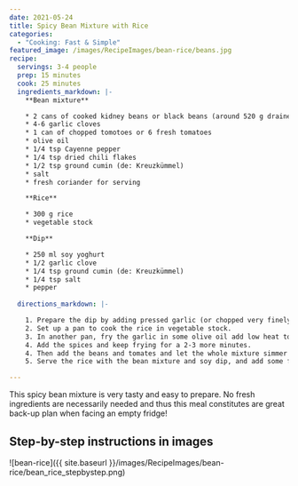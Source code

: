 ```yaml
---
date: 2021-05-24
title: Spicy Bean Mixture with Rice
categories:
  - "Cooking: Fast & Simple"
featured_image: /images/RecipeImages/bean-rice/beans.jpg
recipe:
  servings: 3-4 people
  prep: 15 minutes
  cook: 25 minutes
  ingredients_markdown: |-
    **Bean mixture**

    * 2 cans of cooked kidney beans or black beans (around 520 g drained weight)
    * 4-6 garlic cloves
    * 1 can of chopped tomotoes or 6 fresh tomatoes
    * olive oil
    * 1/4 tsp Cayenne pepper
    * 1/4 tsp dried chili flakes
    * 1/2 tsp ground cumin (de: Kreuzkümmel)
    * salt
    * fresh coriander for serving

    **Rice**

    * 300 g rice
    * vegetable stock

    **Dip**

    * 250 ml soy yoghurt
    * 1/2 garlic clove
    * 1/4 tsp ground cumin (de: Kreuzkümmel)
    * 1/4 tsp salt
    * pepper
  
  directions_markdown: |-

    1. Prepare the dip by adding pressed garlic (or chopped very finely) to the soy yoghurt. Season with some cumin, salt and pepper and leave it in the fridge until serving.
    2. Set up a pan to cook the rice in vegetable stock.
    3. In another pan, fry the garlic in some olive oil add low heat to avoid the garlic to burn.
    4. Add the spices and keep frying for a 2-3 more minutes.
    4. Then add the beans and tomates and let the whole mixture simmer until the tomatoes are soft (if fresh ones were used). Season with salt and add more spices if needed.
    5. Serve the rice with the bean mixture and soy dip, and add some fresh coriander for extra flavour.

---
```


This spicy bean mixture is very tasty and easy to prepare. No fresh ingredients are necessarily needed and thus this meal constitutes are great back-up plan when facing an empty fridge!

<h2>Step-by-step instructions in images</h2>

![bean-rice]({{ site.baseurl }}/images/RecipeImages/bean-rice/bean_rice_stepbystep.png)